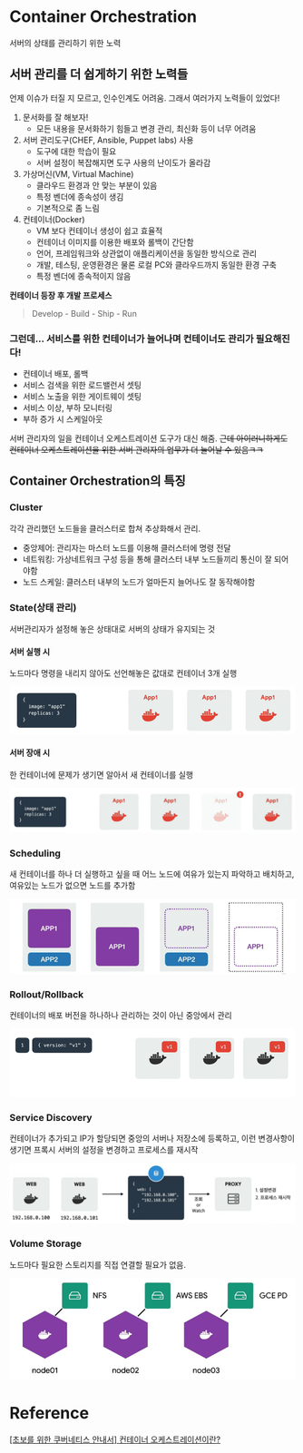 # Container Orchestration

서버의 상태를 관리하기 위한 노력

## 서버 관리를 더 쉽게하기 위한 노력들

언제 이슈가 터질 지 모르고, 인수인계도 어려움. 그래서 여러가지 노력들이 있었다!

1. 문서화를 잘 해보자!
   - 모든 내용을 문서화하기 힘들고 변경 관리, 최신화 등이 너무 어려움
1. 서버 관리도구(CHEF, Ansible, Puppet labs) 사용
   - 도구에 대한 학습이 필요
   - 서버 설정이 복잡해지면 도구 사용의 난이도가 올라감
1. 가상머신(VM, Virtual Machine)
   - 클라우드 환경과 안 맞는 부분이 있음
   - 특정 벤더에 종속성이 생김
   - 기본적으로 좀 느림
1. 컨테이너(Docker)
   - VM 보다 컨테이너 생성이 쉽고 효율적
   - 컨테이너 이미지를 이용한 배포와 롤백이 간단함
   - 언어, 프레임워크와 상관없이 애플리케이션을 동일한 방식으로 관리
   - 개발, 테스팅, 운영환경은 물론 로컬 PC와 클라우드까지 동일한 환경 구축
   - 특정 벤더에 종속적이지 않음

**컨테이너 등장 후 개발 프로세스**

> Develop - Build - Ship - Run

### 그런데... 서비스를 위한 컨테이너가 늘어나며 컨테이너도 관리가 필요해진다!

- 컨테이너 배포, 롤백
- 서비스 검색을 위한 로드밸런서 셋팅
- 서비스 노출을 위한 게이트웨이 셋팅
- 서비스 이상, 부하 모니터링
- 부하 증가 시 스케일아웃

서버 관리자의 일을 컨테이너 오케스트레이션 도구가 대신 해줌. ~~근데 아이러니하게도 컨테이너 오케스트레이션을 위한 서버 관리자의 업무가 더 늘어날 수 있음ㅋㅋ~~

## Container Orchestration의 특징

### Cluster

각각 관리했던 노드들을 클러스터로 합쳐 추상화해서 관리.

- 중앙제어: 관리자는 마스터 노드를 이용해 클러스터에 명령 전달
- 네트워킹: 가상네트워크 구성 등을 통해 클러스터 내부 노드들끼리 통신이 잘 되어야함
- 노드 스케일: 클러스터 내부의 노드가 얼마든지 늘어나도 잘 동작해야함

### State(상태 관리)

서버관리자가 설정해 놓은 상태대로 서버의 상태가 유지되는 것

#### 서버 실행 시

노드마다 명령을 내리지 않아도 선언해놓은 값대로 컨테이너 3개 실행

![상태 유지 예시 1](/images/container_orchestration_state_1.png)

#### 서버 장애 시

한 컨테이너에 문제가 생기면 알아서 새 컨테이너를 실행

![상태 유지 예시 2](/images/container_orchestration_state_2.png)

### Scheduling

새 컨테이너를 하나 더 실행하고 싶을 때 어느 노드에 여유가 있는지 파악하고 배치하고, 여유있는 노드가 없으면 노드를 추가함

![스케쥴링 예시](/images/container_orchestration_scheduling.png)

### Rollout/Rollback

컨테이너의 배포 버전을 하나하나 관리하는 것이 아닌 중앙에서 관리

![서비스 발견 예시](/images/container_orchestration_rollout_rollback.gif)

### Service Discovery

컨테이너가 추가되고 IP가 할당되면 중앙의 서버나 저장소에 등록하고, 이런 변경사항이 생기면 프록시 서버의 설정을 변경하고 프로세스를 재시작

![서비스 발견 예시](/images/container_orchestration_service_discovery.png)

### Volume Storage

노드마다 필요한 스토리지를 직접 연결할 필요가 없음.

![서비스 발견 예시](/images/container_orchestration_volume_storage.png)

# Reference

[[초보를 위한 쿠버네티스 안내서] 컨테이너 오케스트레이션이란?](https://www.youtube.com/watch?v=Ia8IfowgU7s&list=PLIUCBpK1dpsNf1m-2kiosmfn2nXfljQgb)
